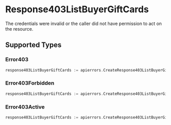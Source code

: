 # Response403ListBuyerGiftCards

The credentials were invalid or the caller did not have permission to act on the resource.


## Supported Types

### Error403

```go
response403ListBuyerGiftCards := apierrors.CreateResponse403ListBuyerGiftCardsError403(components.Error403{/* values here */})
```

### Error403Forbidden

```go
response403ListBuyerGiftCards := apierrors.CreateResponse403ListBuyerGiftCardsError403Forbidden(components.Error403Forbidden{/* values here */})
```

### Error403Active

```go
response403ListBuyerGiftCards := apierrors.CreateResponse403ListBuyerGiftCardsError403Active(components.Error403Active{/* values here */})
```

